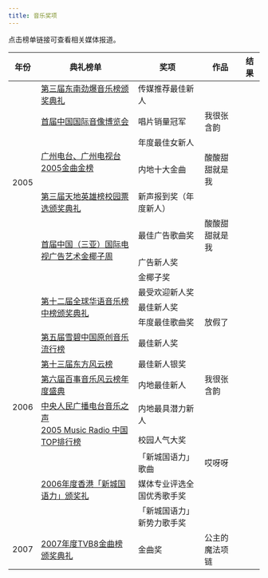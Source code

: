 ```yaml
---
title: 音乐奖项
---
```


点击榜单链接可查看相关媒体报道。

<table>
<thead>
<tr>
    <th>年份</th>
    <th>典礼榜单</th>
    <th>奖项</th>
    <th>作品</th>
    <th>结果</th>
</tr>
</thead>
<tbody>
<tr>
    <td rowspan="8">2005</td>
    <td>
        <a href="http://ent.sina.com.cn/y/2005-10-21/0939871764.html" target="_blank" rel="noopener">第三届东南劲爆音乐榜颁奖典礼</a>
    </td>
    <td>传媒推荐最佳新人</td>
    <td class="na"></td>
    <td class="nom"></td>
</tr>
<tr>
    <td>
        <a href="http://music.yule.sohu.com/20051115/n240720060.shtml" target="_blank" rel="noopener">首届中国国际音像博览会</a>
    </td>
    <td>唱片销量冠军</td>
    <td>我很张含韵</td>
    <td class="won"></td>
</tr>
<tr>
    <td rowspan="2">
        <a href="http://ent.sina.com.cn/y/p/2005-12-05/1821918197.html" target="_blank" rel="noopener">广州电台、广州电视台2005金曲金榜</a>
    </td>
    <td>年度最佳女新人</td>
    <td class="na"></td>
    <td class="won"></td>
</tr>
<tr>
    <td>内地十大金曲</td>
    <td>酸酸甜甜就是我</td>
    <td class="won"></td>
</tr>
<tr>
    <td>
        <a href="http://music.yule.sohu.com/20051216/n240991811_1.shtml" target="_blank" rel="noopener">第三届天地英雄榜校园票选颁奖典礼</a>
    </td>
    <td>新声报到奖（年度新人）</td>
    <td class="na"></td>
    <td class="won"></td>
</tr>
<tr>
    <td rowspan="3">
        <a href="http://music.yule.sohu.com/20051227/n241161417.shtml" target="_blank" rel="noopener">首届中国（三亚）国际电视广告艺术金椰子周</a>
    </td>
    <td>最佳广告歌曲奖</td>
    <td>酸酸甜甜就是我</td>
    <td class="won"></td>
</tr>
<tr>
<td>广告新人奖
</td>
    <td class="na"></td>
    <td class="won"></td>
</tr>
<tr>
<td>金椰子奖
</td>
    <td class="na"></td>
    <td class="won"></td>
</tr>
<tr>
    <td rowspan="11">2006</td>
    <td rowspan="3">
        <a href="http://ent.sina.com.cn/y/2005-12-22/1519937771.html" target="_blank" rel="noopener">第十二届全球华语音乐榜中榜颁奖典礼</a>
    </td>
    <td>最受欢迎新人奖</td>
    <td class="na"></td>
    <td class="nom"></td>

</tr>
<tr>
    <td>最佳新人奖</td>
    <td class="na"></td>
    <td class="nom"></td>
</tr>
<tr>
    <td>年度最佳歌曲奖</td>
    <td>放假了</td>
    <td class="nom"></td>
</tr>
<tr>
    <td>
        <a href="http://ent.sina.com.cn/y/2006-01-16/1634961407.html" target="_blank" rel="noopener">第五届雪碧中国原创音乐流行榜</a>
    </td>
    <td>最佳新人奖</td>
    <td class="na"></td>
    <td class="won"></td>
</tr>
<tr>
    <td>
        <a href="http://ent.sina.com.cn/y/2006-03-25/19151027018.html" target="_blank" rel="noopener">第十三届东方风云榜</a>
    </td>
    <td>最佳新人银奖</td>
    <td class="na"></td>
    <td class="won"></td>
</tr>
<tr>
    <td>
        <a href="http://ent.sina.com.cn/y/2006-02-20/1650991347.html" target="_blank" rel="noopener">第六届百事音乐风云榜年度盛典</a>
    </td>
    <td>内地最佳新人</td>
    <td>我很张含韵</td>
    <td class="nom"></td>
</tr>
<tr>
    <td rowspan="2">
        <a href="http://ent.sina.com.cn/y/2006-04-24/23191063463.html" target="_blank" rel="noopener">中央人民广播电台音乐之声<br/>2005 Music Radio 中国TOP排行榜</a>
    </td>
    <td>内地最具潜力新人</td>
    <td class="na"></td>
    <td class="won"></td>
</tr>
<tr>
    <td>校园人气大奖</td>
    <td class="na"></td>
    <td class="won"></td>
</tr>
<tr>
    <td rowspan="3">
        <a href="http://ent.sina.com.cn/y/2006-08-06/20531188640.html" target="_blank" rel="noopener">2006年度香港「新城国语力」颁奖礼</a>
    </td>
    <td>「新城国语力」歌曲</td>
    <td>哎呀呀</td>
    <td class="won"></td>
</tr>
<tr>
    <td>媒体专业评选全国优秀歌手奖</td>
    <td class="na"></td>
    <td class="won"></td>
</tr>
<tr>
    <td>「新城国语力」新势力歌手奖</td>
    <td class="na"></td>
    <td class="won"></td>
</tr>
<tr>
    <td>2007</td>
    <td>
        <a href="http://ent.sina.com.cn/y/2007-12-14/15101834691.shtml" target="_blank" rel="noopener">2007年度TVB8金曲榜颁奖典礼</a>
    </td>
    <td>金曲奖</td>
    <td>公主的魔法项链</td>
    <td class="nom"></td>
</tr>
</tbody>
</table>